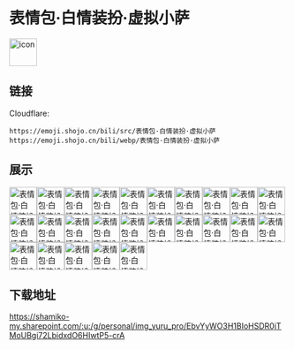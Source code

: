 # 表情包·白情装扮·虚拟小萨
<img src="https://emoji.shojo.cn/bili/src/表情包·白情装扮·虚拟小萨/icon.png" width="50" height="50" alt="icon">

## 链接
Cloudflare:
```
https://emoji.shojo.cn/bili/src/表情包·白情装扮·虚拟小萨
https://emoji.shojo.cn/bili/webp/表情包·白情装扮·虚拟小萨
```
## 展示
<img src="https://emoji.shojo.cn/bili/src/表情包·白情装扮·虚拟小萨/表情包·白情装扮·虚拟小萨-OKK.png" width="50" height="50" alt="表情包·白情装扮·虚拟小萨-OKK"><img src="https://emoji.shojo.cn/bili/src/表情包·白情装扮·虚拟小萨/表情包·白情装扮·虚拟小萨-啊？.png" width="50" height="50" alt="表情包·白情装扮·虚拟小萨-啊？"><img src="https://emoji.shojo.cn/bili/src/表情包·白情装扮·虚拟小萨/表情包·白情装扮·虚拟小萨-啊这.png" width="50" height="50" alt="表情包·白情装扮·虚拟小萨-啊这"><img src="https://emoji.shojo.cn/bili/src/表情包·白情装扮·虚拟小萨/表情包·白情装扮·虚拟小萨-爆哭.png" width="50" height="50" alt="表情包·白情装扮·虚拟小萨-爆哭"><img src="https://emoji.shojo.cn/bili/src/表情包·白情装扮·虚拟小萨/表情包·白情装扮·虚拟小萨-宕机.png" width="50" height="50" alt="表情包·白情装扮·虚拟小萨-宕机"><img src="https://emoji.shojo.cn/bili/src/表情包·白情装扮·虚拟小萨/表情包·白情装扮·虚拟小萨-盯.png" width="50" height="50" alt="表情包·白情装扮·虚拟小萨-盯"><img src="https://emoji.shojo.cn/bili/src/表情包·白情装扮·虚拟小萨/表情包·白情装扮·虚拟小萨-嗨害嗨.png" width="50" height="50" alt="表情包·白情装扮·虚拟小萨-嗨害嗨"><img src="https://emoji.shojo.cn/bili/src/表情包·白情装扮·虚拟小萨/表情包·白情装扮·虚拟小萨-好好好.png" width="50" height="50" alt="表情包·白情装扮·虚拟小萨-好好好"><img src="https://emoji.shojo.cn/bili/src/表情包·白情装扮·虚拟小萨/表情包·白情装扮·虚拟小萨-击中.png" width="50" height="50" alt="表情包·白情装扮·虚拟小萨-击中"><img src="https://emoji.shojo.cn/bili/src/表情包·白情装扮·虚拟小萨/表情包·白情装扮·虚拟小萨-卡密.png" width="50" height="50" alt="表情包·白情装扮·虚拟小萨-卡密"><img src="https://emoji.shojo.cn/bili/src/表情包·白情装扮·虚拟小萨/表情包·白情装扮·虚拟小萨-看答辩.png" width="50" height="50" alt="表情包·白情装扮·虚拟小萨-看答辩"><img src="https://emoji.shojo.cn/bili/src/表情包·白情装扮·虚拟小萨/表情包·白情装扮·虚拟小萨-摸头.png" width="50" height="50" alt="表情包·白情装扮·虚拟小萨-摸头"><img src="https://emoji.shojo.cn/bili/src/表情包·白情装扮·虚拟小萨/表情包·白情装扮·虚拟小萨-目瞪狗呆.png" width="50" height="50" alt="表情包·白情装扮·虚拟小萨-目瞪狗呆"><img src="https://emoji.shojo.cn/bili/src/表情包·白情装扮·虚拟小萨/表情包·白情装扮·虚拟小萨-你小子.png" width="50" height="50" alt="表情包·白情装扮·虚拟小萨-你小子"><img src="https://emoji.shojo.cn/bili/src/表情包·白情装扮·虚拟小萨/表情包·白情装扮·虚拟小萨-扭捏.png" width="50" height="50" alt="表情包·白情装扮·虚拟小萨-扭捏"><img src="https://emoji.shojo.cn/bili/src/表情包·白情装扮·虚拟小萨/表情包·白情装扮·虚拟小萨-亲亲.png" width="50" height="50" alt="表情包·白情装扮·虚拟小萨-亲亲"><img src="https://emoji.shojo.cn/bili/src/表情包·白情装扮·虚拟小萨/表情包·白情装扮·虚拟小萨-亲手手.png" width="50" height="50" alt="表情包·白情装扮·虚拟小萨-亲手手"><img src="https://emoji.shojo.cn/bili/src/表情包·白情装扮·虚拟小萨/表情包·白情装扮·虚拟小萨-生气气.png" width="50" height="50" alt="表情包·白情装扮·虚拟小萨-生气气"><img src="https://emoji.shojo.cn/bili/src/表情包·白情装扮·虚拟小萨/表情包·白情装扮·虚拟小萨-贴.png" width="50" height="50" alt="表情包·白情装扮·虚拟小萨-贴"><img src="https://emoji.shojo.cn/bili/src/表情包·白情装扮·虚拟小萨/表情包·白情装扮·虚拟小萨-哇.png" width="50" height="50" alt="表情包·白情装扮·虚拟小萨-哇"><img src="https://emoji.shojo.cn/bili/src/表情包·白情装扮·虚拟小萨/表情包·白情装扮·虚拟小萨-为啥啊.png" width="50" height="50" alt="表情包·白情装扮·虚拟小萨-为啥啊"><img src="https://emoji.shojo.cn/bili/src/表情包·白情装扮·虚拟小萨/表情包·白情装扮·虚拟小萨-无语.png" width="50" height="50" alt="表情包·白情装扮·虚拟小萨-无语"><img src="https://emoji.shojo.cn/bili/src/表情包·白情装扮·虚拟小萨/表情包·白情装扮·虚拟小萨-心碎.png" width="50" height="50" alt="表情包·白情装扮·虚拟小萨-心碎"><img src="https://emoji.shojo.cn/bili/src/表情包·白情装扮·虚拟小萨/表情包·白情装扮·虚拟小萨-隐忍.png" width="50" height="50" alt="表情包·白情装扮·虚拟小萨-隐忍"><img src="https://emoji.shojo.cn/bili/src/表情包·白情装扮·虚拟小萨/表情包·白情装扮·虚拟小萨-指点.png" width="50" height="50" alt="表情包·白情装扮·虚拟小萨-指点">

## 下载地址

https://shamiko-my.sharepoint.com/:u:/g/personal/img_yuru_pro/EbvYyWO3H1BIoHSDR0jTMoUBgi72LbidxdO6HIwtP5-crA